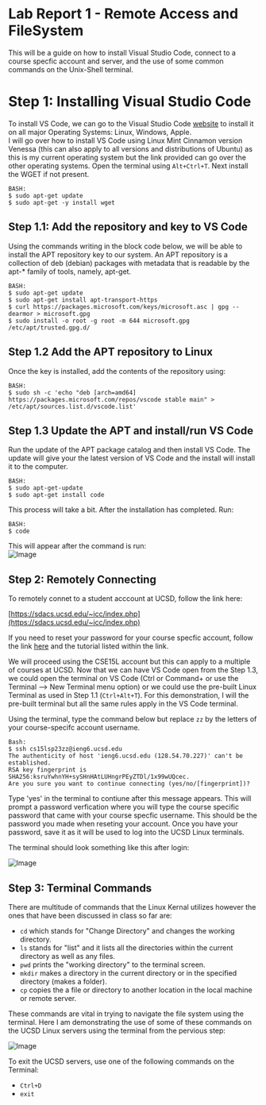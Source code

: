 # Lab Report 1 - Remote Access and FileSystem

This will be a guide on how to install Visual Studio Code, connect to a course specfic account and server, and the use of some common commands on the Unix-Shell terminal.

# Step 1: Installing Visual Studio Code

To install VS Code, we can go to the Visual Studio Code [website](https://code.visualstudio.com/) to install it on all major Operating Systems: Linux, Windows, Apple.  
I will go over how to install VS Code using Linux Mint Cinnamon version Venessa (this can also apply to all versions and distributions of Ubuntu) as this is my current operating system but the link provided can go over the other operating systems. 
Open the terminal using `Alt+Ctrl+T`. Next install the WGET if not present.

```
BASH:
$ sudo apt-get update
$ sudo apt-get -y install wget
```

## Step 1.1: Add the repository and key to VS Code
Using the commands writing in the block code below, we will be able to install the APT repository key to our system. An APT repository is a collection of deb (debian) packages with metadata that is readable by the apt-* family of tools, namely, apt-get.

```
BASH:
$ sudo apt-get update
$ sudo apt-get install apt-transport-https
$ curl https://packages.microsoft.com/keys/microsoft.asc | gpg --dearmor > microsoft.gpg
$ sudo install -o root -g root -m 644 microsoft.gpg /etc/apt/trusted.gpg.d/
```

## Step 1.2 Add the APT repository to Linux
Once the key is installed, add the contents of the repository using:

```
BASH:
$ sudo sh -c 'echo "deb [arch=amd64] https://packages.microsoft.com/repos/vscode stable main" > /etc/apt/sources.list.d/vscode.list'
```

## Step 1.3 Update the APT and install/run VS Code 
Run the update of the APT package catalog and then install VS Code. The update will give your the latest version of VS Code and the install will install it to the computer.

```
BASH:
$ sudo apt-get-update
$ sudo apt-get install code
```

This process will take a bit. After the installation has completed. Run:

```
BASH:
$ code
```

This will appear after the command is run:    
![Image](https://migelangel04.github.io/cse15l-lab-reports/VSCodeIntro.png)  
  

## Step 2: Remotely Connecting  
To remotely connet to a student acccount at UCSD, follow the link here:  

[https://sdacs.ucsd.edu/~icc/index.php](https://sdacs.ucsd.edu/~icc/index.php)

If you need to reset your password for your course specfic account, follow the link [here](https://drive.google.com/file/d/17IDZn8Qq7Q0RkYMxdiIR0o6HJ3B5YqSW/view) and the tutorial listed within the link.  

We will proceed using the CSE15L account but this can apply to a multiple of courses at UCSD. Now that we can have VS Code open from the Step 1.3, we could open the terminal on VS Code (Ctrl or Command+ or use the Terminal --> New Terminal menu option) or we could use the pre-built Linux Terminal as used in Step 1.1 (`Ctrl+Alt+T`). For this demonstration, I will the pre-built terminal but all the same rules apply in the VS Code terminal.  

Using the terminal, type the command below but replace `zz` by the letters of your course-specifc account username.

```
Bash:
$ ssh cs15lsp23zz@ieng6.ucsd.edu
The authenticity of host 'ieng6.ucsd.edu (128.54.70.227)' can't be established.
RSA key fingerprint is SHA256:ksruYwhnYH+sySHnHAtLUHngrPEyZTDl/1x99wUQcec.
Are you sure you want to continue connecting (yes/no/[fingerprint])?
```

Type 'yes' in the terminal to contiune after this message appears. This will prompt a password verfication where you will type the course specific password that came with your course specfic username. This should be the password you made when reseting your account. Once you have your password, save it as it will be used to log into the UCSD Linux terminals.

The terminal should look something like this after login: 

![Image](https://migelangel04.github.io/cse15l-lab-reports/UCSDTerminalCSE15L.png)

## Step 3: Terminal Commands

There are multitude of commands that the Linux Kernal utilizes however the ones that have been discussed in class so far are:

- `cd` which stands for "Change Directory" and changes the working directory.
- `ls` stands for "list" and it lists all the directories within the current directory as well as any files.
- `pwd` prints the "working directory" to the terminal screen.
- `mkdir` makes a directory in the current directory or in the specified directory (makes a folder).
- `cp` copies the a file or directory to another location in the local machine or remote server.

These commands are vital in trying to navigate the file system using the terminal. Here I am demonstrating the use of some of these commands on the UCSD Linux servers using the terminal from the pervious step:  

![Image](https://migelangel04.github.io/cse15l-lab-reports/TerminalCommands.png)

To exit the UCSD servers, use one of the following commands on the Terminal:
- `Ctrl+D`
- `exit`
